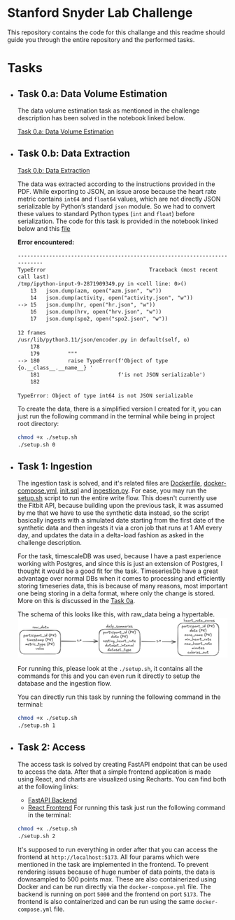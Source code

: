 # Stanford Snyder Lab Challenge

This repository contains the code for this challange and this readme should guide you through the entire repository and the performed tasks.

# Tasks
- ## Task 0.a: Data Volume Estimation
    The data volume estimation task as mentioned in the challenge description has been solved in the notebook linked below.
    
    [Task 0.a: Data Volume Estimation](./notebooks/data_estimates.ipynb)

- ## Task 0.b: Data Extraction
    [Task 0.b: Data Extraction](./notebooks/data_extraction.ipynb)

    The data was extracted according to the instructions provided in the PDF. While exporting to JSON, an issue arose because the heart rate metric contains `int64` and `float64` values, which are not directly JSON serializable by Python’s standard `json` module. So we had to convert these values to standard Python types (`int` and `float`) before serialization. The code for this task is provided in the notebook linked below and this [file](./misc/create_data.py)
    
    **Error encountered:**
    ```
    ---------------------------------------------------------------------------
    TypeError                                 Traceback (most recent call last)
    /tmp/ipython-input-9-2871909349.py in <cell line: 0>()
        13   json.dump(azm, open("azm.json", "w"))
        14   json.dump(activity, open("activity.json", "w"))
    --> 15   json.dump(hr, open("hr.json", "w"))
        16   json.dump(hrv, open("hrv.json", "w"))
        17   json.dump(spo2, open("spo2.json", "w"))

    12 frames
    /usr/lib/python3.11/json/encoder.py in default(self, o)
        178 
        179         """
    --> 180         raise TypeError(f'Object of type {o.__class__.__name__} '
        181                         f'is not JSON serializable')
        182 

    TypeError: Object of type int64 is not JSON serializable
    ```

    To create the data, there is a simplified version I created for it, you can just run the following command in the terminal while being in project root directory:
    ```bash
    chmod +x ./setup.sh
    ./setup.sh 0
    ```

- ## Task 1: Ingestion
    The ingestion task is solved, and it's related files are [Dockerfile](./Dockerfile), [docker-compose.yml](./docker-compose.yml), [init.sql](./init-db/init.sql) and [ingestion.py](./ingestion/ingestion.py). For ease, you may run the [setup.sh](./setup.sh) script to run the entire write flow. This doesn't currently use the Fitbit API, because building upon the previous task, it was assumed by me that we have to use the synthetic data instead, so the script basically ingests with a simulated date starting from the first date of the synthetic data and then ingests it via a cron job that runs at 1 AM every day, and updates the data in a delta-load fashion as asked in the challenge description.
    
    For the task, timescaleDB was used, because I have a past experience working with Postgres, and since this is just an extension of Postgres, I thought it would be a good fit for the task. TimeseriesDb have a great advantage over normal DBs when it comes to processing and efficiently storing timeseries data, this is because of many reasons, most important one being storing in a delta format, where only the change is stored. More on this is discussed in the [Task 0a](#task-0a-data-volume-estimation).

    The schema of this looks like this, with raw_data being a hypertable.
    ![Rough Schema](./images/image.png)

    For running this, please look at the `./setup.sh`, it contains all the commands for this and you can even run it directly to setup the database and the ingestion flow.

    You can directly run this task by running the following command in the terminal:
    ```bash
    chmod +x ./setup.sh
    ./setup.sh 1
    ```

- ## Task 2: Access
    The access task is solved by creating FastAPI endpoint that can be used to access the data. After that a simple frontend application is made using React, and charts are visualized using Recharts. You can find both at the following links:
    - [FastAPI Backend](./backend)
    - [React Frontend](./frontend)
    For running this task just run the following command in the terminal:
    ```bash
    chmod +x ./setup.sh
    ./setup.sh 2
    ```
    It's supposed to run everything in order after that you can access the frontend at `http://localhost:5173`. All four params which were mentioned in the task are implemented in the frontend. To prevent rendering issues because of huge number of data points, the data is downsampled to 500 points max. These are also containerized using Docker and can be run directly via the `docker-compose.yml` file. The backend is running on port `5000` and the frontend on port `5173`. The frontend is also containerized and can be run using the same `docker-compose.yml` file.